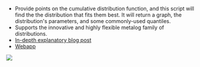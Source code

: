 * Provide points on the cumulative distribution function, and this script will find the the distribution that fits them best.
It will return a graph, the distribution's parameters, and some commonly-used quantiles.
* Supports the innovative and highly flexible metalog family of distributions.
* [In-depth explanatory blog post](https://fragile-credences.github.io/quantiles/)
* [Webapp](https://quantile-elicitor.herokuapp.com/)

![](https://fragile-credences.github.io/images/quantiles/lognormal.png)

